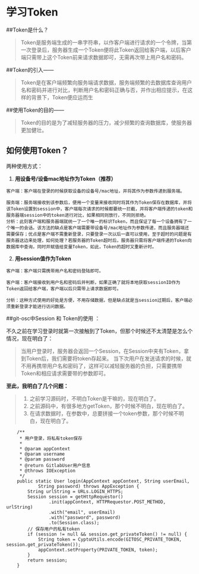 # 学习Token

##Token是什么？
> Token是服务端生成的一串字符串，以作客户端进行请求的一个令牌，当第一次登录后，服务器生成一个Token便将此Token返回给客户端，以后客户端只需带上这个Token前来请求数据即可，无需再次带上用户名和密码。

##Token的引入——
>Token是在客户端频繁向服务端请求数据，服务端频繁的去数据库查询用户名和密码并进行对比，判断用户名和密码正确与否，并作出相应提示，在这样的背景下，Token便应运而生

##使用Token的目的——
> Token的目的是为了减轻服务器的压力，减少频繁的查询数据库，使服务器更加健壮。
    
## 如何使用Token？

两种使用方式：

  1. **用设备号/设备mac地址作为Token（推荐）**
  
    客户端：客户端在登录的时候获取设备的设备号/mac地址，并将其作为参数传递到服务端。
    
    服务端：服务端接收到该参数后，便用一个变量来接收同时将其作为Token保存在数据库，并将该Token设置到session中，客户端每次请求的时候都要统一拦截，并将客户端传递的token和服务器端session中的token进行对比，如果相同则放行，不同则拒绝。    
    分析：此刻客户端和服务器端就统一了一个唯一的标识Token，而且保证了每一个设备拥有了一个唯一的会话。该方法的缺点是客户端需要带设备号/mac地址作为参数传递，而且服务器端还需要保存；优点是客户端不需重新登录，只要登录一次以后一直可以使用，至于超时的问题是有服务器这边来处理，如何处理？若服务器的Token超时后，服务器只需将客户端传递的Token向数据库中查询，同时并赋值给变量Token，如此，Token的超时又重新计时。    
    
  2. **用session值作为Token**    
   
    客户端：客户端只需携带用户名和密码登陆即可。   
     
    客户端：客户端接收到用户名和密码后并判断，如果正确了就将本地获取sessionID作为Token返回给客户端，客户端以后只需带上请求数据即可。    
    
    分析：这种方式使用的好处是方便，不用存储数据，但是缺点就是当session过期后，客户端必须重新登录才能进行访问数据。    

##git-osc中Session 和 Token的使用 ：

不久之前在学习登录时就第一次接触到了Token，但那个时候还不太清楚是怎么个情况，现在明白了：

> 当用户登录时，服务器会返回一个Session，在Session中夹有Token，拿到Token后，我们需要将token存起来。
> 当下次用户在发送请求的时候，就不用再携带用户名和密码了，这样可以减轻服务器的负担，只需要携带Token和相应请求需要带的参数即可。

**至此，我明白了几个问题：**

> 1. 之前学习源码时，不明白Token是干嘛的，现在明白了。
> 2. 之前源码中，有很多地方getToken，那个时候不明白，现在明白了。
> 3. 在请求数据时，在参数中，总要拼接一个token参数，那个时候不明白，现在明白了。

```
	/**
	 * 用户登录，将私有token保存
	 * 
	 * @param appContext
	 * @param username
	 * @param password
	 * @return GitlabUser用户信息
	 * @throws IOException
	 */
	public static User login(AppContext appContext, String userEmail,
			String password) throws AppException {
		String urlString = URLs.LOGIN_HTTPS;
		Session session = getHttpRequestor()
				.init(appContext, HTTPRequestor.POST_METHOD, urlString)
				.with("email", userEmail)
				.with("password", password)
				.to(Session.class);
		// 保存用户的私有token
		if (session != null && session.get_privateToken() != null) {
			String token = CyptoUtils.encode(GITOSC_PRIVATE_TOKEN, session.get_privateToken());
			appContext.setProperty(PRIVATE_TOKEN, token);
		}
		return session;
	}
```


